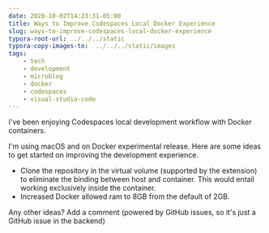 ```yaml
---
date: 2020-10-02T14:23:31-05:00
title: Ways to Improve Codespaces Local Docker Experience
slug: ways-to-improve-codespaces-local-docker-experience
typora-root-url: ../../../static
typora-copy-images-to:  ../../../static/images
tags:
    - tech
    - development
    - microblog
    - docker
    - codespaces
    - visual-studio-code
---
```


I've been enjoying Codespaces local development workflow with Docker containers.

I'm using macOS and on Docker experimental release.
Here are some ideas to get started on improving the development experience.

- Clone the repository in the virtual volume (supported by the extension) to eliminate the binding between host and container.
This would entail working exclusively inside the container.
- Increased Docker allowed ram to 8GB from the default of 2GB.

Any other ideas? Add a comment (powered by GitHub issues, so it's just a GitHub issue in the backend)
